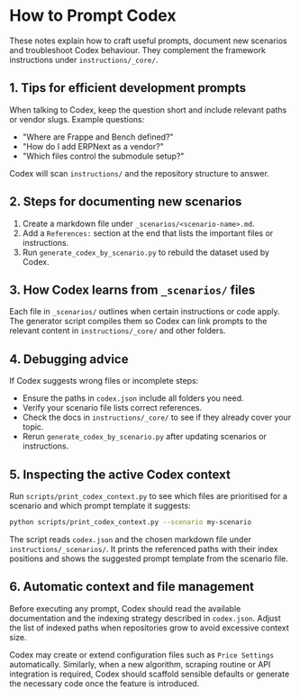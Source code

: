 # How to Prompt Codex

These notes explain how to craft useful prompts, document new scenarios and troubleshoot Codex behaviour. They complement the framework instructions under `instructions/_core/`.

## 1. Tips for efficient development prompts

When talking to Codex, keep the question short and include relevant paths or vendor slugs. Example questions:

- "Where are Frappe and Bench defined?"
- "How do I add ERPNext as a vendor?"
- "Which files control the submodule setup?"

Codex will scan `instructions/` and the repository structure to answer.

## 2. Steps for documenting new scenarios

1. Create a markdown file under `_scenarios/<scenario-name>.md`.
2. Add a `References:` section at the end that lists the important files or instructions.
3. Run `generate_codex_by_scenario.py` to rebuild the dataset used by Codex.

## 3. How Codex learns from `_scenarios/` files

Each file in `_scenarios/` outlines when certain instructions or code apply. The generator script compiles them so Codex can link prompts to the relevant content in `instructions/_core/` and other folders.

## 4. Debugging advice

If Codex suggests wrong files or incomplete steps:

- Ensure the paths in `codex.json` include all folders you need.
- Verify your scenario file lists correct references.
- Check the docs in `instructions/_core/` to see if they already cover your topic.
- Rerun `generate_codex_by_scenario.py` after updating scenarios or instructions.


## 5. Inspecting the active Codex context

Run `scripts/print_codex_context.py` to see which files are prioritised for a scenario and which prompt template it suggests:

```bash
python scripts/print_codex_context.py --scenario my-scenario
```

The script reads `codex.json` and the chosen markdown file under `instructions/_scenarios/`. It prints the referenced paths with their index positions and shows the suggested prompt template from the scenario file.
## 6. Automatic context and file management

Before executing any prompt, Codex should read the available documentation and the indexing strategy described in `codex.json`. Adjust the list of indexed paths when repositories grow to avoid excessive context size.

Codex may create or extend configuration files such as `Price Settings` automatically. Similarly, when a new algorithm, scraping routine or API integration is required, Codex should scaffold sensible defaults or generate the necessary code once the feature is introduced.
